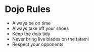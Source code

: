 Dojo Rules
==========
* Always be on time
* Always take off your shoes
* Keep the dojo tidy
* Never bring live blades on the tatami
* Respect your opponents